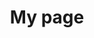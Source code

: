 ---
title: My page
type: landing

sections:
  - block: slider
    content:
      slides:
        - title: Welcome to Myblog
          content: '제 공간에 오신것을 환영합니다.'
          align: center
          background:
            image:
              filename: computer.png
              filters: { brightness: 0.7 }
            position: right
            color: '#666'
        - title: Build. Measure. Improve
          content: '데이터를 바탕으로 서비스를 지속적으로 개선합니다.'
          align: right
          background:
            image:
              filename: trip.jpg
              filters: { brightness: 0.5 }
            position: center
            color: '#333'
        - title: 협업 문의 환영합니다!
          content: |
            <p style="color:#fff !important;">
              문의 주시면 일정 맞춰 빠르게 연락드리겠습니다!
            </p>

            <a class="btn" href="/contact/" style="background:#fff;border-color:#fff;color:#111;opacity:1">연락하기</a>
          background:
            image:
              filename: web.jpg
              filters: { brightness: 0.7 }
            position: center
            color: '#555'
    design:
      is_fullscreen: false
      loop: true
      interval: 5000
      slide_height: '450px'
  - block: features
    content:
      title: My Experience
      subtitle: ""
      items:
        - icon: react
          icon_pack: fab
          name: React
          description: SPA & Hooks
        - icon: js
          icon_pack: fab
          name: JavaScript
          description: ES6+ / TypeScript
        - icon: python
          icon_pack: fab
          name: Python
          description: Data & Scripting
        - icon: code
          icon_pack: fas
          name: C++
          description: Algorithm
        - icon: database
          icon_pack: fas
          name: SQL / NoSQL
          description: Schema & Query
        - icon: "😄"
          icon_pack: emoji
          name: Positivity
          description: 100%
    design:
      columns: 4
  - block: markdown
    id: news
    content:
      title: ""
      text: |
        <div style="
          display: grid;
          grid-template-columns: 1fr 2fr;
          gap: 2rem;
          align-items: start;
        ">

          <!-- 왼쪽 타이틀 영역 -->
          <div style="color:#fff; font-size: clamp(2rem, 1.2vw + 1.5rem, 3rem); font-weight:600; line-height:1.2;">
            <div>Notifications &</div>
            <div>News</div>
          </div>

          <!-- 오른쪽 카드 영역 -->
          <div style="
            background-color:#2f3339;
            border-radius:12px;
            padding:2rem;
            color:#fff;
            box-shadow:0 12px 24px rgba(0,0,0,0.5);
            max-width: 100%;
          ">

            <!-- 카드 상단 이미지 -->
            <img
              src="/media/hawaii.jpg"
              alt="ICCV 2025 Hawaii"
              style="
                width:100%;
                height:auto;
                border-radius:4px;
                margin-bottom:1.5rem;
                display:block;
              "
            />

            <!-- 카드 헤드라인 -->
            <h3 style="
              color:#1d4ed8;  /* 파란 강조색 */
              font-size:1.25rem;
              font-weight:700;
              line-height:1.4;
              text-transform:uppercase;
              margin:0 0 1rem 0;
            ">
              CONGRATULATIONS TO SEO-YEON CHOI (STUDENT RESEARCHER)
              ON TWO PAPERS ACCEPTED TO ICCV 2025 WORKSHOPS!
            </h3>

            <!-- 카드 본문 -->
            <p style="
              color:#d1d5db;
              font-size:1rem;
              line-height:1.6;
              margin:0;
            ">
              We are thrilled to announce that our undergraduate researcher,
              Seo-Yeon Choi (최서연), has achieved a remarkable accomplishment —
              two papers have been accepted to workshops at ICCV 2025.
            </p>

          </div><!-- /card -->

        </div><!-- /grid -->
    design:
      columns: '1'
---